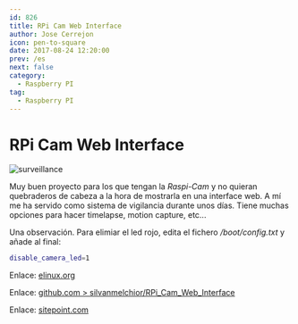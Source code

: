 ```yaml
---
id: 826
title: RPi Cam Web Interface
author: Jose Cerrejon
icon: pen-to-square
date: 2017-08-24 12:20:00
prev: /es
next: false
category:
  - Raspberry PI
tag:
  - Raspberry PI
---
```


# RPi Cam Web Interface

![surveillance](/images/2017/08/surveilance.jpg)

Muy buen proyecto para los que tengan la *Raspi-Cam* y no quieran quebraderos de cabeza a la hora de mostrarla en una interface web. A mí me ha servido como sistema de vigilancia durante unos días. Tiene muchas opciones para hacer timelapse, motion capture, etc...

Una observación. Para elimiar el led rojo, edita el fichero */boot/config.txt* y añade al final:

```bash
disable_camera_led=1
```

Enlace: [elinux.org](http://elinux.org/RPi-Cam-Web-Interface)

Enlace: [github.com > silvanmelchior/RPi_Cam_Web_Interface](https://github.com/silvanmelchior/RPi_Cam_Web_Interface)

Enlace: [sitepoint.com](https://www.sitepoint.com/streaming-a-raspberry-pi-camera-into-vr-with-javascript/)